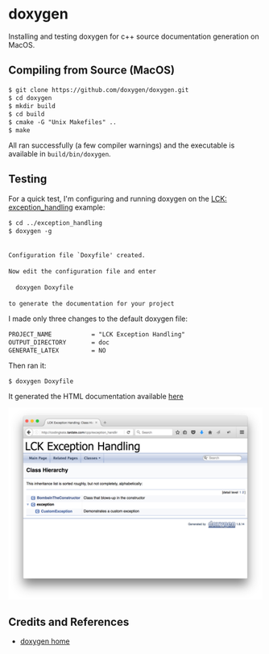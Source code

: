 # doxygen

Installing and testing doxygen for c++ source documentation generation on MacOS.

## Compiling from Source (MacOS)

```
$ git clone https://github.com/doxygen/doxygen.git
$ cd doxygen
$ mkdir build
$ cd build
$ cmake -G "Unix Makefiles" ..
$ make
```

All ran successfully (a few compiler warnings) and the executable is available
in `build/bin/doxygen`.


## Testing

For a quick test, I'm configuring and running doxygen on the [LCK: exception_handling](../exception_handling) example:

```
$ cd ../exception_handling
$ doxygen -g


Configuration file `Doxyfile' created.

Now edit the configuration file and enter

  doxygen Doxyfile

to generate the documentation for your project
```

I made only three changes to the default doxygen file:

```
PROJECT_NAME           = "LCK Exception Handling"
OUTPUT_DIRECTORY       = doc
GENERATE_LATEX         = NO
```

Then ran it:

```
$ doxygen Doxyfile
```
It generated the HTML documentation available [here](https://codingkata.tardate.com/cpp/exception_handling/doc/html)

[![hero_image](./assets/html_example.png?raw=true)](https://codingkata.tardate.com/cpp/exception_handling/doc/html)

## Credits and References
* [doxygen home](http://www.stack.nl/~dimitri/doxygen/index.html)
